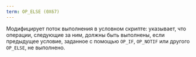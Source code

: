 ```yaml
---
term: OP_ELSE (0X67)
---
```


Модифицирует поток выполнения в условном скрипте: указывает, что операции, следующие за ним, должны быть выполнены, если предыдущее условие, заданное с помощью `OP_IF`, `OP_NOTIF` или другого `OP_ELSE`, не выполнено.